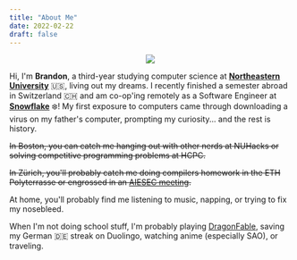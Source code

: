 ```yaml
---
title: "About Me"
date: 2022-02-22
draft: false
---
```


<p align="center">
  <img style="max-width: 90%; border-radius: 3%;" src="/images/personal.png" />
</p>

Hi, I'm **Brandon**, a third-year studying computer science at **[Northeastern University](https://www.northeastern.edu/)** 🇺🇸, living out my dreams. I recently finished a semester abroad in Switzerland 🇨🇭 and am co-op'ing remotely as a Software Engineer at **[Snowflake](https://www.snowflake.com/)** ❄️! My first exposure to computers came through downloading a virus on my father's computer, prompting my curiosity... and the rest is history.

~~In Boston, you can catch me hanging out with other nerds at NUHacks or solving competitive programming problems at HCPC.~~

~~In Zürich, you'll probably catch me doing compilers homework in the ETH Polyterrasse or engrossed in an [AIESEC meeting](https://aiesec.org/).~~

At home, you'll probably find me listening to music, napping, or trying to fix my nosebleed.

When I'm not doing school stuff, I'm probably playing [DragonFable](https://dragonfable.com), saving my German 🇩🇪 streak on Duolingo, watching anime (especially SAO), or traveling.